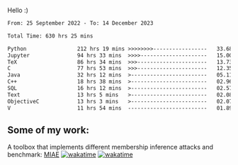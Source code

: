 Hello :)


<!--START_SECTION:waka-->

```txt
From: 25 September 2022 - To: 14 December 2023

Total Time: 630 hrs 25 mins

Python                212 hrs 19 mins >>>>>>>>-----------------   33.68 %
Jupyter               94 hrs 33 mins  >>>>---------------------   15.00 %
TeX                   86 hrs 34 mins  >>>----------------------   13.73 %
C                     77 hrs 53 mins  >>>----------------------   12.35 %
Java                  32 hrs 12 mins  >------------------------   05.11 %
C++                   18 hrs 38 mins  >------------------------   02.96 %
SQL                   16 hrs 12 mins  >------------------------   02.57 %
Text                  13 hrs 5 mins   >------------------------   02.08 %
ObjectiveC            13 hrs 3 mins   >------------------------   02.07 %
V                     11 hrs 54 mins  -------------------------   01.89 %
```

<!--END_SECTION:waka-->

## Some of my work: 

A toolbox that implements different membership inference attacks and benchmark: [MIAE](https://github.com/RPI-DSPlab) [![wakatime](https://wakatime.com/badge/user/18ac89f5-baf8-49e6-a5ee-d9272435ce3a/project/3e6541fd-578f-4d9d-9080-f2a42b2d10e1.svg)](https://wakatime.com/badge/user/18ac89f5-baf8-49e6-a5ee-d9272435ce3a/project/3e6541fd-578f-4d9d-9080-f2a42b2d10e1) [![wakatime](https://wakatime.com/badge/user/18ac89f5-baf8-49e6-a5ee-d9272435ce3a/project/5d5826e9-c6d6-4d86-8b00-0d1608c5f167.svg)](https://wakatime.com/badge/user/18ac89f5-baf8-49e6-a5ee-d9272435ce3a/project/5d5826e9-c6d6-4d86-8b00-0d1608c5f167)
